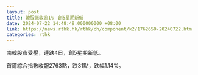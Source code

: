 ```yaml
---
layout: post
title: 韓股低收逾1%　創5星期新低
date: 2024-07-22 14:48:49.000000000 +08:00
link: https://news.rthk.hk/rthk/ch/component/k2/1762650-20240722.htm
categories: rthk
---
```


南韓股市受壓，連跌4日，創5星期新低。

首爾綜合指數收報2763點，跌31點，跌幅1.14%。
